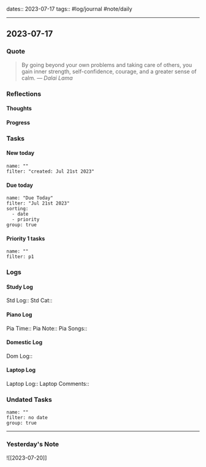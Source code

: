 dates:: 2023-07-17
tags:: #log/journal #note/daily 

---
## 2023-07-17

### Quote

> By going beyond your own problems and taking care of others, you gain inner strength, self-confidence, courage, and a greater sense of calm.
> — <cite>Dalai Lama</cite>


### Reflections

#### Thoughts

#### Progress

### Tasks

#### New today


```todoist
name: ""
filter: "created: Jul 21st 2023"
```



#### Due today

```todoist
name: "Due Today"
filter: "Jul 21st 2023"
sorting: 
  - date
  - priority
group: true
```

#### Priority 1 tasks

```todoist
name: ""
filter: p1
```



### Logs

#### Study Log
Std Log:: 
Std Cat:: 

#### Piano Log

Pia Time:: 
Pia Note:: 
Pia Songs:: 

#### Domestic Log

Dom Log:: 

#### Laptop Log

Laptop Log:: 
Laptop Comments::

### Undated Tasks
```todoist
name: ""
filter: no date
group: true
```



---
### Yesterday's Note

![[2023-07-20]]


